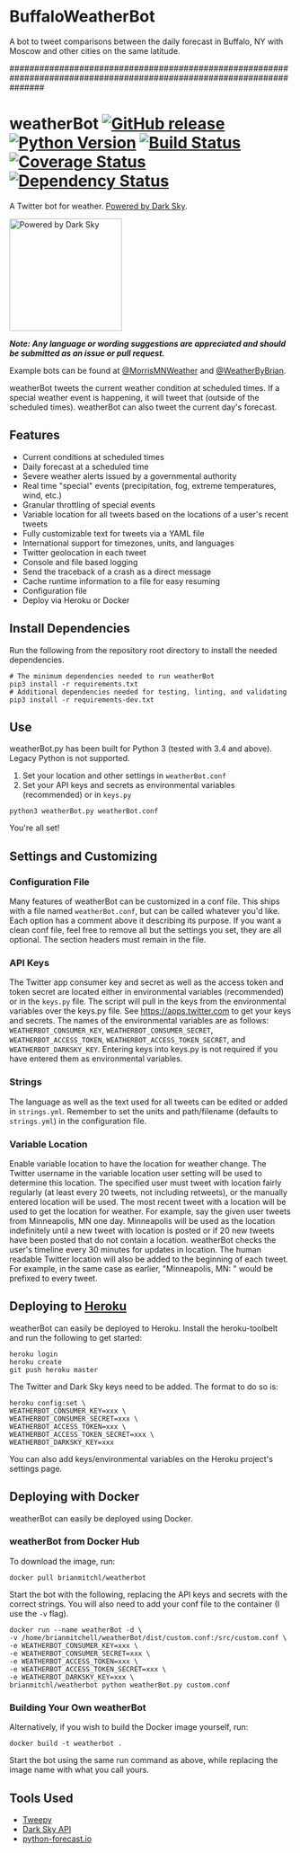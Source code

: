 # BuffaloWeatherBot
A bot to tweet comparisons between the daily forecast in Buffalo, NY with Moscow and other cities on the same latitude.

#######################################################################################################################

# weatherBot [![GitHub release](https://img.shields.io/github/release/BrianMitchL/weatherBot.svg?maxAge=86400)](https://github.com/BrianMitchL/weatherBot/releases/latest) [![Python Version](https://img.shields.io/badge/python-3.4+-blue.svg)](https://www.python.org) [![Build Status](https://travis-ci.org/BrianMitchL/weatherBot.svg?branch=master)](https://travis-ci.org/BrianMitchL/weatherBot) [![Coverage Status](https://coveralls.io/repos/github/BrianMitchL/weatherBot/badge.svg?branch=master)](https://coveralls.io/github/BrianMitchL/weatherBot?branch=master) [![Dependency Status](https://gemnasium.com/badges/github.com/BrianMitchL/weatherBot.svg)](https://gemnasium.com/github.com/BrianMitchL/weatherBot)

A Twitter bot for weather. [Powered by Dark Sky](https://darksky.net/poweredby/).

<img src="https://darksky.net/dev/img/attribution/poweredby-oneline.png" alt="Powered by Dark Sky" width="200">

_**Note: Any language or wording suggestions are appreciated and should be submitted as an issue or pull request.**_

Example bots can be found at [@MorrisMNWeather](https://twitter.com/MorrisMNWeather) and [@WeatherByBrian](https://twitter.com/WeatherByBrian).

weatherBot tweets the current weather condition at scheduled times. If a special weather event is happening, it will tweet that (outside of the scheduled times). weatherBot can also tweet the current day's forecast.

## Features
* Current conditions at scheduled times
* Daily forecast at a scheduled time
* Severe weather alerts issued by a governmental authority
* Real time "special" events (precipitation, fog, extreme temperatures, wind, etc.)
* Granular throttling of special events
* Variable location for all tweets based on the locations of a user's recent tweets
* Fully customizable text for tweets via a YAML file
* International support for timezones, units, and languages
* Twitter geolocation in each tweet
* Console and file based logging
* Send the traceback of a crash as a direct message
* Cache runtime information to a file for easy resuming
* Configuration file
* Deploy via Heroku or Docker

## Install Dependencies
Run the following from the repository root directory to install the needed dependencies.
```shell
# The minimum dependencies needed to run weatherBot
pip3 install -r requirements.txt
# Additional dependencies needed for testing, linting, and validating
pip3 install -r requirements-dev.txt
```

## Use
weatherBot.py has been built for Python 3 (tested with 3.4 and above). Legacy Python is not supported. 

1. Set your location and other settings in `weatherBot.conf`
2. Set your API keys and secrets as environmental variables (recommended) or in `keys.py`

```shell
python3 weatherBot.py weatherBot.conf
```
You're all set!

## Settings and Customizing

### Configuration File
Many features of weatherBot can be customized in a conf file. This ships with a file named `weatherBot.conf`, but can be called whatever you'd like. Each option has a comment above it describing its purpose.
If you want a clean conf file, feel free to remove all but the settings you set, they are all optional. The section headers must remain in the file.

### API Keys
The Twitter app consumer key and secret as well as the access token and token secret are located either in environmental variables (recommended) or in the `keys.py` file. The script will pull in the keys from the environmental variables over the keys.py file. See https://apps.twitter.com to get your keys and secrets.
The names of the environmental variables are as follows: `WEATHERBOT_CONSUMER_KEY`, `WEATHERBOT_CONSUMER_SECRET`, `WEATHERBOT_ACCESS_TOKEN`, `WEATHERBOT_ACCESS_TOKEN_SECRET`, and `WEATHERBOT_DARKSKY_KEY`. Entering keys into keys.py is not required if you have entered them as environmental variables.

### Strings
The language as well as the text used for all tweets can be edited or added in `strings.yml`. Remember to set the units and path/filename (defaults to `strings.yml`) in the configuration file.

### Variable Location
Enable variable location to have the location for weather change. The Twitter username in the variable location user setting will be used to determine this location. The specified user must tweet with location fairly regularly (at least every 20 tweets, not including retweets), or the manually entered location will be used. The most recent tweet with a location will be used to get the location for weather.
For example, say the given user tweets from Minneapolis, MN one day. Minneapolis will be used as the location indefinitely until a new tweet with location is posted or if 20 new tweets have been posted that do not contain a location. weatherBot checks the user's timeline every 30 minutes for updates in location.
The human readable Twitter location will also be added to the beginning of each tweet. For example, in the same case as earlier, "Minneapolis, MN: " would be prefixed to every tweet.

## Deploying to [Heroku](https://www.heroku.com/)
weatherBot can easily be deployed to Heroku. Install the heroku-toolbelt and run the following to get started:
```shell
heroku login
heroku create
git push heroku master
```
The Twitter and Dark Sky keys need to be added. The format to do so is:
```shell
heroku config:set \
WEATHERBOT_CONSUMER_KEY=xxx \
WEATHERBOT_CONSUMER_SECRET=xxx \
WEATHERBOT_ACCESS_TOKEN=xxx \
WEATHERBOT_ACCESS_TOKEN_SECRET=xxx \
WEATHERBOT_DARKSKY_KEY=xxx
```
You can also add keys/environmental variables on the Heroku project's settings page.

## Deploying with Docker

weatherBot can easily be deployed using Docker.

### weatherBot from Docker Hub

To download the image, run:
```shell
docker pull brianmitchl/weatherbot
```
Start the bot with the following, replacing the API keys and secrets with the correct strings. You will also need to add your conf file to the container (I use the `-v` flag).
```shell
docker run --name weatherBot -d \
-v /home/brianmitchell/weatherBot/dist/custom.conf:/src/custom.conf \
-e WEATHERBOT_CONSUMER_KEY=xxx \
-e WEATHERBOT_CONSUMER_SECRET=xxx \
-e WEATHERBOT_ACCESS_TOKEN=xxx \
-e WEATHERBOT_ACCESS_TOKEN_SECRET=xxx \
-e WEATHERBOT_DARKSKY_KEY=xxx \
brianmitchl/weatherbot python weatherBot.py custom.conf
```

### Building Your Own weatherBot

Alternatively, if you wish to build the Docker image yourself, run:
```shell
docker build -t weatherbot .
```
Start the bot using the same run command as above, while replacing the image name with what you call yours.

## Tools Used
* [Tweepy](https://github.com/tweepy/tweepy)
* [Dark Sky API](https://darksky.net/poweredby/)
* [python-forecast.io](https://github.com/ZeevG/python-forecast.io)
